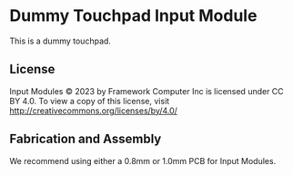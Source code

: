 # Dummy Touchpad Input Module

This is a dummy touchpad.

## License
Input Modules © 2023 by Framework Computer Inc is licensed under CC BY 4.0. To view a copy of this license, visit http://creativecommons.org/licenses/by/4.0/

## Fabrication and Assembly
We recommend using either a 0.8mm or 1.0mm PCB for Input Modules.
